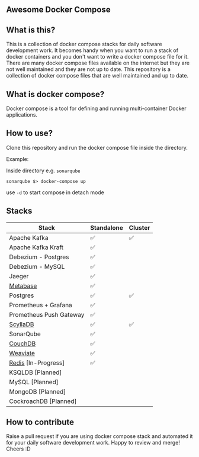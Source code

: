 Awesome Docker Compose
---

## What is this?

This is a collection of docker compose stacks for daily software development work.
It becomes handy when you want to run a stack of docker containers and you don't want to write a docker compose file for
it.
There are many docker compose files available on the internet but they are not well maintained and they are not up to
date.
This repository is a collection of docker compose files that are well maintained and up to date.

## What is docker compose?

Docker compose is a tool for defining and running multi-container Docker applications.

## How to use?

Clone this repository and run the docker compose file inside the directory.

Example:

Inside directory e.g. `sonarqube`

```
sonarqube $> docker-compose up
```

use `-d` to start compose in detach mode

## Stacks

| Stack                                    | Standalone | Cluster |
|------------------------------------------|------------|---------|
| Apache Kafka                             | ✅          | ✅       |
| Apache Kafka Kraft                       | ✅          |         |
| Debezium - Postgres                      | ✅          |         |
| Debezium - MySQL                         | ✅          |         |
| Jaeger                                   | ✅          |         |
| [Metabase](./metabase/README.md)         | ✅          |         |
| Postgres                                 | ✅          | ✅       |
| Prometheus + Grafana                     | ✅          |         |
| Prometheus Push Gateway                  | ✅          |         |
| [ScyllaDB](./scylladb/Readme.md)         | ✅          | ✅       |
| SonarQube                                | ✅          |         |
| [CouchDB](./couchdb/README.md)           | ✅          |         |
| [Weaviate](./weaviate/README.md)         | ✅          |         |
| [Redis](./redis/README.md) [In-Progress] | ✅          |         |
| KSQLDB      [Planned]                    |            |         |
| MySQL      [Planned]                     |            |         |
| MongoDB      [Planned]                   |            |         |
| CockroachDB  [Planned]                   |            |         |

## How to contribute

Raise a pull request if you are using docker compose stack and automated it for your daily software development work.
Happy to review and merge!
Cheers :D

